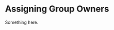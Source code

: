 [title]: # (Assigning Group Owners)
[tags]: # (XXX)
[priority]: # (6315)
# Assigning Group Owners
Something here.
